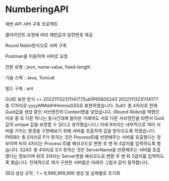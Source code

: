 # NumberingAPI
채번 API 서버 구축 프로젝트

클라이언트 요청에 따라 채번값과 일련번호 제공

Round Robin방식으로 서버 구축

Postman을 이용하여 서버로 요청

전문 유형 : json, name-value, fixed-length

기술 스택 : Java, Tomcat

빌드 구축 : ant

GUID 표현 방식 => 20221113231114177Sub1P6580S243
20221113231114177: 총 17자리로 yyyyMMddHHmmssSSS로 표현하였습니다.
Sub1: 총 4자리로 현재 Guid값을 생성 중인 서브엔진의 Context명을 넣었습니다.
(Round-Robin을 택했던 이유 중 또 다른 하나는 동시간대에 들어온 거래여도 서로 다른 서브엔진을 타면서 Guid값의 unique 값을 보장할 수 있다고 생각했습니다.)
아래 9자리는 내부적으로 여러 서버를 거치는 환경을 구현해보기 위해 서버를 호출하여 값을 받아오도록 하였습니다.
P6580: 총 5자리로 P가 뜻하는 것은 ProcessID를 반환해주는 서버를 호출했다는 정보이며 뒤의 4자리는 Process ID를 해쉬코드로 변환 후 맨 뒤 4글자를 입력하도록 했습니다.
S243: 총 4자리로 S가 뜻하는 것은 ServerName을 반환해주는 서버를 호출했다는 정보이며 뒤의 3자리는 Server명을 해쉬코드로 변환 후 맨 뒤 3글자를 입력하도록 했습니다.
전체적으로 제가 구현한 서버들은 아래의 그림과 같이 동작합니다.

SEQ 생성 규칙 : 1 ~ 9,999,999,999 생성 및 날짜별로 초기화

